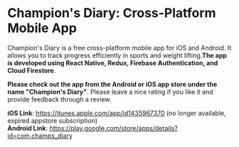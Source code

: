 # Champion's Diary: Cross-Platform Mobile App
Champion's Diary is a free cross-platform mobile app for iOS and Android. It allows you to track progress efficiently
in sports and weight lifting.**The app is developed using React Native, Redux, Firebase Authentication, and Cloud Firestore**.

**Please check out the app from the Android or iOS app store under the name "Champion's Diary"**. Please leave a nice rating
if you like it and provide feedback through a review. 

**iOS Link**: https://itunes.apple.com/app/id1435967370 (no longer available, expired appstore subscription) <br/>
**Android Link**: https://play.google.com/store/apps/details?id=com.champs_diary 
